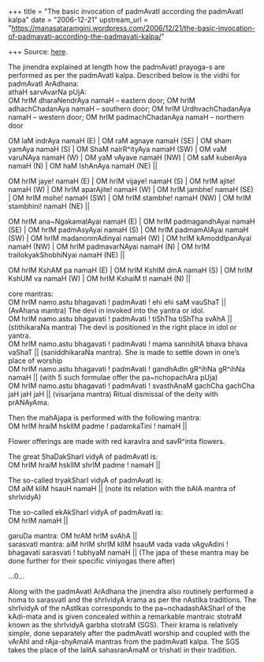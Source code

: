 +++
title = "The basic invocation of padmAvatI according the padmAvatI kalpa"
date = "2006-12-21"
upstream_url = "https://manasataramgini.wordpress.com/2006/12/21/the-basic-invocation-of-padmavati-according-the-padmavati-kalpa/"

+++
Source: [here](https://manasataramgini.wordpress.com/2006/12/21/the-basic-invocation-of-padmavati-according-the-padmavati-kalpa/).

The jinendra explained at length how the padmAvatI prayoga-s are performed as per the padmAvatI kalpa. Described below is the vidhi for padmAvatI ArAdhana:  
athaH sarvAvarNa pUjA:  
OM hrIM dharaNendrAya namaH – eastern door; OM hrIM adhachChadanAya namaH – southern door; OM hrIM UrdhvachChadanAya namaH – western door; OM hrIM padmachChadanAya namaH – northern door

OM laM indrAya namaH (E) \| OM raM agnaye namaH (SE) \| OM sham yamAya namaH (S) \| OM ShaM nairR^ityAya namaH (SW) \| OM vaM varuNAya namaH
(W) \| OM yaM vAyave namaH (NW) \| OM saM kuberAya namaH (N) \| OM haM
IshAnAya namaH (NE) \|\|

OM hrIM jaye! namaH (E) \| OM hrIM vijaye! namaH (S) \| OM hrIM ajite! namaH (W) \| OM hrIM aparAjite! namaH (W) \| OM hrIM jambhe! namaH (SE) \| OM hrIM mohe! namaH (SW) \| OM hrIM stambhe! namaH (NW) \| OM hrIM stambhini! namaH (NE) \|\|

OM hrIM ana\~NgakamalAyai namaH (E) \| OM hrIM padmagandhAyai namaH (SE) \| OM hrIM padmAsyAyai namaH (S) \| OM hrIM padmamAlAyai namaH (SW) \| OM hrIM madanonmAdinyai namaH (W) \| OM hrIM kAmoddIpanAyai namaH (NW) \| OM hrIM padmavarNAyai namaH (N) \| OM hrIM trailokyakShobhiNyai namaH
(NE) \|\|

OM hrIM KshAM pa namaH (E) \| OM hrIM KshIM dmA namaH (S) \| OM hrIM KshUM va namaH (W) \| OM hrIM KshaiM tI namaH (N) \|\|

core mantras:  
OM hrIM namo.astu bhagavati ! padmAvati ! ehi ehi saM vauShaT \|\|
(AvAhana mantra) The devI in invoked into the yantra or idol.  
OM hrIM namo.astu bhagavati ! padmAvati ! tiShTha tiShTha svAhA \|\|
(stithikaraNa mantra) The devI is positioned in the right place in idol
or yantra.  
OM hrIM namo.astu bhagavati ! padmAvati ! mama sannihitA bhava bhava vaShaT \|\| (saniddhikaraNa mantra). She is made to settle down in one’s place of worship  
OM hrIM namo.astu bhagavati ! padmAvati ! gandhAdIn gR^ihNa gR^ihNa namaH \|\| (with 5 such formulae offer the pa\~nchopachAra pUja)  
OM hrIM namo.astu bhagavati ! padmAvati ! svasthAnaM gachCha gachCha jaH jaH jaH \|\| (visarjana mantra) Ritual dismissal of the deity with prANAyAma.

Then the mahAjapa is performed with the following mantra:  
OM hrIM hraiM hsklIM padme ! padamkaTini ! namaH \|\|

Flower offerings are made with red karavIra and savR^inta flowers.

The great ShaDakSharI vidyA of padmAvatI is:  
OM hrIM hraiM hsklIM shrIM padme ! namaH \|\|

The so-called tryakSharI vidyA of padmAvatI is:  
OM aiM kliM hsauH namaH \|\| (note its relation with the bAlA mantra of shrIvidyA)

The so-called ekAkSharI vidyA of padmAvatI is:  
OM hrIM namaH \|\|

garuDa mantra: OM hrAM hrIM svAhA \|\|  
sarasvatI mantra: aiM hrIM shrIM klIM hsauM vada vada vAgvAdini ! bhagavati sarasvati ! tubhyaM namaH \|\| (The japa of these mantra may be done further for their specific viniyogas there after)

…0…

Along with the padmAvatI ArAdhana the jinendra also routinely performed a homa to sarasvatI and the shrIvidyA krama as per the nAstIka traditions. The shrIvidyA of the nAstIkas corresponds to the pa\~nchadashAkSharI of the kAdi-mata and is given concealed within a remarkable mantraic stotraM known as the shrIvidyA garbha stotraM (SGS). Their krama is relatively simple, done separately after the padmAvatI worship and coupled with the vArAhI and rAja-shyAmalA mantras from the padmAvatI kalpa. The SGS takes the place of the lalitA sahasranAmaM or trishati in their tradition.


